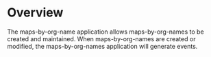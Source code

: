 # Overview

The maps-by-org-name application allows maps-by-org-names to be created and maintained. When maps-by-org-names are created or modified, the maps-by-org-names application will generate events. 